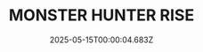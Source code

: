 ---
title: "MONSTER HUNTER RISE"
id: 1446780
date: 2025-05-15T00:00:04.683Z
link: games/steam/recent/monster-hunter-rise
image: http://media.steampowered.com/steamcommunity/public/images/apps/1446780/560dd364b52075b783424961a43c01f9b69fde15.jpg
playtime_2weeks: 2137
playtime_forever: 9620
playtime_windows_forever: 0
playtime_mac_forever: 0
playtime_linux_forever: 9620
playtime_deck_forever: 9620
---